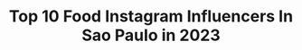 ---
title: Top 10 Food Instagram Influencers In Sao Paulo in 2023
description: >-
  Find top food Instagram influencers in Sao Paulo in 2023. Most popular hashtags: #love #look #moda.
platform: Instagram
hits: 83
text_top: See the top-rated Instagram profiles on inBeat.
text_bottom: Our search engine aggregates 83 Instagram influencers like this in Sao Paulo, Brazil for you to pitch.
profiles:
  - username: "priscilastuckynacozinha"
    fullname: >-
      Priscila Stucky
    bio: >-
      👩‍🍳Receitas de Chef para Todos 📸Food Stylist 🥗Inspirações Gastronômicas Produção de Conteúdo Curso de Food Styling São Paulo - Brasil
    location: "Brazil"
    followers: 75118
    engagement: 29
    commentsToLikes: 0.182250
    id: ckf5ovz1m40710j23wo0zyb5f
    verified: false
    hashtags: "#fotodecomida, #rap10resolvebonito, #foodstyling, #foodstylist"
  - username: "o_denao"
    fullname: >-
      DΞNIS ΔNGΞLᎾ
    bio: >-
      🏁 | @approvcar ⚓️ | @larocclub | @ame.club 🧢 | @madrugaosuplementos 15% off 🏷DENAO 🎗 | #Jesus #Aesthetics
    location: "Brazil"
    followers: 36515
    engagement: 104
    commentsToLikes: 0.115789
    id: ck8tdrew04i360j78jdt7g1w9
    verified: false
    hashtags: "#sc, #balneario, #summer, #amor"
  - username: "dutokushima"
    fullname: >-
      Eduardo Tokushima
    bio: >-
      Food specialist no @tastydemais @buzzfeedbrasil São Paulo, Brasil
    location: "Brazil"
    followers: 2846
    engagement: 984
    commentsToLikes: 0.075199
    id: ck5c8lkhf9qsq0i119d55jkpu
    verified: false
    hashtags: ""
  - username: "vivaanos8090"
    fullname: >-
      @vivaanos8090 📺🎵🎼
    bio: >-
      @vivaanos8090 📺🎵🎼 REVIVA CONOSCO OS ANOS 80 E 90 🤗 #blog #frases #anos80 #fe #retro #musica #fotografia #nostalgia #love #followme #instagram
    location: "Brazil"
    followers: 106502
    engagement: 187
    commentsToLikes: 0.064751
    id: ck8t35ew91xtc0j787l7b3upk
    verified: false
    hashtags: "#beleza, #blog, #sport, #flashback"
  - username: "gabrielabarivieira"
    fullname: >-
      Gabriela Barivieira
    bio: >-
      Aqui só existe o bem 🙌🏻💕 • Fashion | Beauty | Lifestyle | Travel • Assessora: Leticia +55 51 9100-2209 Porto Alegre, RS. #gabrielabarivieira
    location: "Brazil"
    followers: 124043
    engagement: 129
    commentsToLikes: 0.038771
    id: ck0u6nymj2lkl0i19ad5ir9mg
    verified: false
    hashtags: "#moda, #photo, #details, #love"
  - username: "brunomarquesofc"
    fullname: >-
      𝐁𝐫𝐮𝐧𝐨 𝐌𝐚𝐫𝐪𝐮𝐞𝐬
    bio: >-
      𝙼𝚊́ 𝙸𝚗𝚏𝚕𝚞𝚎𝚗𝚌𝚎𝚛 | 𝙳𝚒𝚌𝚊𝚜 𝚙𝚊𝚛𝚊 𝙸𝚗𝚜𝚝𝚊𝚐𝚛𝚊𝚖 𝙻𝚒𝚏𝚎𝚂𝚝𝚢𝚕𝚎 | 𝙳𝚒𝚌𝚊𝚜 𝚍𝚎 𝚖𝚘𝚍𝚊 𝙲𝚞𝚒𝚊𝚋𝚊́ 𝙼𝚃📍 𝙲𝚘𝚗𝚝𝚊𝚝𝚘 𝚋𝚛𝚞𝚗𝚘𝚌𝚋𝚊𝟷𝟻@𝚑𝚘𝚝𝚖𝚊𝚒𝚕.𝚌𝚘𝚖
    location: "Brazil"
    followers: 21921
    engagement: 281
    commentsToLikes: 0.072842
    id: ckf5ot4qx3q4d0j23plhtqsx7
    verified: false
    hashtags: "#summer, #swag, #igers, #instalike"
  - username: "anabelleassato"
    fullname: >-
      Anabelle Assato
    bio: >-
      aprendendo e ensinando sobre: maquiagem | cabelo | dicas 💖 •📍Limeira - gemini •dream without limits....💫
    location: "Brazil"
    followers: 19025
    engagement: 1428
    commentsToLikes: 0.355750
    id: ck8swxp2rfl1s0j783ve2f1zw
    verified: false
    hashtags: "#makeuplover, #model, #challenger, #exploremore"
  - username: "myketakashi"
    fullname: >-
      Myke Takashi
    bio: >-
      ▪️ Jornalismo | Marketing e comunicação 📍 São Paulo - Curitiba ✨ Saúde | lifestyle | food | autocuidado✨
    location: "Brazil"
    followers: 13256
    engagement: 982
    commentsToLikes: 0.064936
    id: ckap1g78xugko0i78k3czew7o
    verified: false
    hashtags: "#lagoaazul, #tbt, #blackouttuesday"
  - username: "laribbotelho"
    fullname: >-
      Larissa Brandão Botelho
    bio: >-
      23 | São Paulo - SP 📍 Lifestyle • Palmeiras • Food • Tech • Beauty Electrical Engineer ⚡️| @verdonnas adm
    location: "Brazil"
    followers: 2178
    engagement: 1210
    commentsToLikes: 0.280575
    id: ck8t26ww8yd620j780em7wfjm
    verified: false
    hashtags: "#tbt, #omomicelarinsiders, #omomicelar, #theinsidersbrasil"
  - username: "luizalacerda"
    fullname: >-
      Luiza Lacerda
    bio: >-
      São Paulo 📍 Fashion | Dicas | Photos | Food ✨ 📧 contatoluizalacerda@hotmail.com
    location: "Brazil"
    followers: 22989
    engagement: 228
    commentsToLikes: 0.053649
    id: ck15ub3fkmaze0i19y23h224j
    verified: false
    hashtags: "#arrasteparaolado"
---